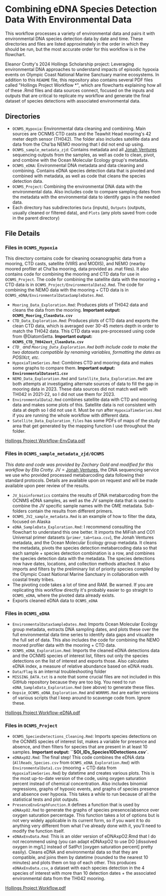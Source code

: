# Combining eDNA Species Detection Data With Environmental Data

This workflow processes a variety of environmental data and pairs it with environmental DNA species detection data by date and time. These directories and files are listed approximately in the order in which they should be run, but the most accurate order for this workflow is in the flowchart.

Eleanor Crotty's 2024 Hollings Scholarship project: Leveraging environmental DNA approaches to understand impacts of episodic hypoxia events on Olympic Coast National Marine Sanctuary marine ecosystems. In addition to this `README` file, this repository also contains several PDF files called "Hollings Project Workflow *", which are flowcharts explaining how all of these .Rmd files and data sources connect, focused on the inputs and outputs that are critical to replicate my workflow and generate the final dataset of species detections with associated environmental data.

## Directories
- `OCNMS_Hypoxia`: Environmental data cleaning and combining. Main sources are OCNMS CTD casts and the Teawhit Head mooring's 42 meter depth sensor (TH042). The folder also includes satellite data and data from the Cha'ba NEMO mooring that I did not end up using.
- `OCNMS_sample_metadata_zjd`: Contains metadata and all [Jonah Ventures](https://www.google.com/aclk?sa=l&ai=DChcSEwia6d6avvqHAxUAzcIEHby-FogYABAAGgJwdg&co=1&ase=2&gclid=CjwKCAjw8fu1BhBsEiwAwDrsjAO3m2YGKvDCQghRFG5AGsz50-QKl1t54bUImzpBj8coOLBD_wulTxoCS-gQAvD_BwE&ei=pMi_Zt2IOJW30PEPhMTH8QM&sig=AOD64_3jUM5Xfd7LRLFItlhNQe0nl_hT9Q&q&sqi=2&nis=4&adurl&ved=2ahUKEwjd6tmavvqHAxWVGzQIHQTiMT4Q0Qx6BAgIEAE) sequencing outputs from the samples, as well as code to clean, pivot, and combine with the Ocean Molecular Ecology group's metadata.
- `OCNMS_eDNA`: Environmental DNA metadata and data cleaning and combining. Contains eDNA species detection data that is pivoted and combined with metadata, as well as code that cleans the species detection data.
- `OCNMS_Project`: Combining the environmental DNA data with the environmental data. Also includes code to compare sampling dates from the metadata with the environmental data to identify gaps in the needed data.
- Each directory has subdirectories `Data` (inputs), `Outputs` (outputs, usually cleaned or filtered data), and `Plots` (any plots saved from code in the parent directory)

## File Details

### Files in `OCNMS_Hypoxia`
This directory contains code for cleaning oceanographic data from a mooring, CTD casts, satellite (VIIRS and MODIS), and NEMO (nearby moored profiler at Cha'ba mooring, data provided as .mat files). It also contains code for combining the mooring and CTD data for use in `OCNMS_Project`. The code for combining the satellite data with the mooring + CTD data is in `OCNMS_Project/EnvironmentalData2.Rmd`. The code for combining the NEMO data with the mooring + CTD data is in `OCNMS_eDNA/EnvironmentalDataxSampleDates.Rmd`.

- `Mooring_Data_Exploration.Rmd`: Produces plots of TH042 data and cleans the data from the mooring. **Important output: `OCNMS_Mooring_CleanData.csv`**
- `CTD_Data_Exploration.Rmd`: Produces plots of CTD data and exports the clean CTD data, which is averaged over 30-45 meters depth in order to match the TH042 data. This CTD data was pre-processed using code from @DiatomSetta. **Important output: `OCNMS_CTD_TH042ext_CleanData.csv`**
- *`CTD_` and `Mooring_Data_Exploration.Rmd` both include code to make the two datasets compatible by renaming variables, formatting the dates as POSIXct, etc.*
- `HypoxiaTimeSeries.Rmd`: Combines CTD and mooring data and makes some graphs to compare them. **Important output: `EnvironmentalDataset1.csv`**
- `NEMO_Data_Exploration.Rmd` and `Satellite_Data_Exploration.Rmd` are both attempts at investigating alternate sources of data to fill the gap in mooring data in 2023. These data sources did not match well with TH042 in 2021-22, so I did not use them for 2023.
- `EnvironmentalData2.Rmd` combines satellite data with CTD and mooring data and makes some plots of this. Satellite data is not consistent with data at depth so I did not use it. Must be run after `HypoxiaTimeSeries.Rmd` if you are running the whole workflow with different data.
- `Satellite_Data_Exploration_files` has some PDFs of maps of the study area that get generated by the mapping function I use throughout the folder.

[Hollings Project Workflow-EnvData.pdf](https://github.com/user-attachments/files/16059843/Hollings.Project.Workflow-EnvData.pdf)

### Files in `OCNMS_sample_metadata_zjd/OCNMS`
*This data and code was provided by Zachary Gold and modified for this workflow by Ella Crotty.* JV = [Jonah Ventures](https://www.google.com/aclk?sa=l&ai=DChcSEwia6d6avvqHAxUAzcIEHby-FogYABAAGgJwdg&co=1&ase=2&gclid=CjwKCAjw8fu1BhBsEiwAwDrsjAO3m2YGKvDCQghRFG5AGsz50-QKl1t54bUImzpBj8coOLBD_wulTxoCS-gQAvD_BwE&ei=pMi_Zt2IOJW30PEPhMTH8QM&sig=AOD64_3jUM5Xfd7LRLFItlhNQe0nl_hT9Q&q&sqi=2&nis=4&adurl&ved=2ahUKEwjd6tmavvqHAxWVGzQIHQTiMT4Q0Qx6BAgIEAE), the DNA sequencing service we use who provided processed metabarcoding data following their standard protocols. Details are available upon on request and will be made available upon peer review of the results. 

- `JV_bioinformatics` contains the results of DNA metabarcoding from the OCNMS eDNA samples, as well as the JV sample data that is used to combine the JV specific sample names with the OME metadata. Sub-folders contain the results from different primers.
- `OCNMS_JV2_sample_metadata.Rmd` is an example of how to filter the data, focused on Alaska
- `eDNA_SampleData_Exploration.Rmd`: I recommend consulting the flowchart to understand this one better. It imports the MiFish and CO1 Universal primer datasets (`primer_tab+taxa.csv`), the Jonah Ventures metadata, and the Ocean Molecular Ecology group metadata. It cleans the metadata, pivots the species detection metabarcoding data so that each sample + species detection combination is a row, and combines the species detection data with the metadata. The species detections now have dates, locations, and collection methods attached. It also imports and filters by the preliminary list of priority species compiled by the Olympic Coast National Marine Sanctuary in collaboration with coastal treaty tribes.
- The pivoting code takes a lot of time and RAM. Be warned. If you are replicating this workflow directly it's probably easier to go straight to `OCNMS_eDNA`, where the pivoted data already exists. 
- Exports cleaned eDNA data to `OCNMS_eDNA`

### Files in `OCNMS_eDNA`
- `EnvironmentalDataxSampleDates.Rmd`: Imports Ocean Molecular Ecology group metadata, extracts DNA sampling dates, and plots these over the full environmental data time series to identify data gaps and visualize the full set of data. This also includes the code for combining the NEMO moored profiler data with the mooring + CTD data.
- `OCNMS_eDNA_Exploration.Rmd`: Imports the cleaned eDNA detections data and the OCNMS species of interest list, filters out only the species detections on the list of interest and exports those. Also calculates eDNA index, a measure of relative abundance based on eDNA reads.
- `Data/Flag` is an internal troubleshooting folder
- `MISSING_DATA.txt` is a note that some crucial files are not included in this GitHub repository because they are too big. You need to run `eDNA_SampleData_Exploration.Rmd` (see above) to generate these files.
- `Oopsie_OCNMS_eDNA_Exploration.Rmd` and `WORRMS.Rmd` are earlier versions of various scripts that I keep around to scavenge code from. Ignore these.

[Hollings Project Workflow-eDNA.pdf](https://github.com/user-attachments/files/16059847/Hollings.Project.Workflow-eDNA.pdf)

### Files in `OCNMS_Project`

- `OCNMS_SpeciesDetections_Cleaning.Rmd`: Imports species detections on the OCNMS species of interest list, makes a variable for presence and absence, and then filters for species that are present in at least 10 samples. **Important output: ``SOI_IDs_Species10Detections.csv`**.
- `eDNAxpO2.Rmd`: The final step! This code combines the eDNA data (`AllReads_Species.csv` from `OCNMS_eDNA_Exploration.Rmd`) with `EnvironmentalData1.csv` (mooring + CTD data from `HypoxiaTimeSeries.Rmd`) by datetime and creates various plots. This is the most up-to-date version of the code, using oxygen saturation percent instead of chemical concentration. Also includes binomial regressions, graphs of hypoxic events, and graphs of species presence and absence over hypoxia. This takes a while to run because of all the statistical tests and plot outputs.
- `PresenceEnvGraphFunction.R` defines a function that is used by `eDNAxpO2.Rmd` to generate the graphs of species presence/absence over oxygen saturation percentage. This function takes a lot of options but is not very widely applicable in its current form, so if you want it to do anything very different from what I've already done with it, you'll need to modify the function itself.
- `eDNAxEnvData.Rmd`: This is an older version of eDNAxpO2.Rmd that I do not recommend using (you can adapt eDNAxpO2 to use DO [dissolved oxygen in mg/L] instead of SatPct [oxygen saturation percent] pretty easily). Cleans eDNA and environmental data so that they are compatible, and joins them by datetime (rounded to the nearest 10 minutes) and plots them on top of each other. This produces `eDNAxEnvData.csv`, a dataset with each species detection in the 4 species of interest with more than 10 detection dates + the associated environmental data from the TH042 mooring.

[Hollings Project Workflow.pdf](https://github.com/user-attachments/files/16059851/Hollings.Project.Workflow.pdf)
